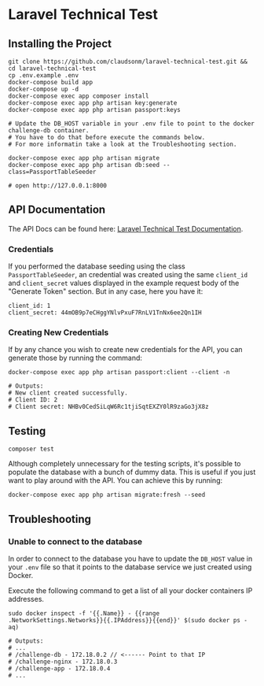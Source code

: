 # Laravel Technical Test

## Installing the Project

````shell script
git clone https://github.com/claudsonm/laravel-technical-test.git && cd laravel-technical-test
cp .env.example .env
docker-compose build app
docker-compose up -d
docker-compose exec app composer install
docker-compose exec app php artisan key:generate
docker-compose exec app php artisan passport:keys

# Update the DB_HOST variable in your .env file to point to the docker challenge-db container.
# You have to do that before execute the commands below.
# For more informatin take a look at the Troubleshooting section.

docker-compose exec app php artisan migrate
docker-compose exec app php artisan db:seed --class=PassportTableSeeder

# open http://127.0.0.1:8000
````

## API Documentation

The API Docs can be found here: [Laravel Technical Test Documentation](https://documenter.getpostman.com/view/415095/SWTG5aTY).

### Credentials
If you performed the database seeding using the class `PassportTableSeeder`, an credential 
was created using the same `client_id` and `client_secret` values displayed
in the example request body of the "Generate Token" section. But in any case,
here you have it:

```
client_id: 1
client_secret: 44mOB9p7eCHggYNlvPxuF7RnLV1TnNx6ee2Qn1IH
```

### Creating New Credentials
If by any chance you wish to create new credentials for the API, you can generate
those by running the command:

```shell script
docker-compose exec app php artisan passport:client --client -n

# Outputs:
# New client created successfully.
# Client ID: 2
# Client secret: NHBv0CedSiLqW6Rc1tjiSqtEXZY0lR9zaGo3jX8z
```

## Testing

````shell script
composer test
````

Although completely unnecessary for the testing scripts, it's possible to 
populate the database with a bunch of dummy data. This is useful if you
just want to play around with the API. You can achieve this by running: 

```shell script
docker-compose exec app php artisan migrate:fresh --seed
```

## Troubleshooting

### Unable to connect to the database

In order to connect to the database you have to update the `DB_HOST` value in your 
`.env` file so that it points to the database service we just created using Docker.

Execute the following command to get a list of all your docker containers IP addresses.

````shell script
sudo docker inspect -f '{{.Name}} - {{range .NetworkSettings.Networks}}{{.IPAddress}}{{end}}' $(sudo docker ps -aq)

# Outputs:
# ...
# /challenge-db - 172.18.0.2 // <------ Point to that IP
# /challenge-nginx - 172.18.0.3
# /challenge-app - 172.18.0.4
# ...
````
